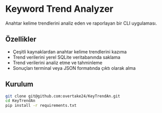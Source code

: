 # Keyword Trend Analyzer

Anahtar kelime trendlerini analiz eden ve raporlayan bir CLI uygulaması.

## Özellikler
- Çeşitli kaynaklardan anahtar kelime trendlerini kazıma
- Trend verilerini yerel SQLite veritabanında saklama
- Trend verilerini analiz etme ve tahminleme
- Sonuçları terminal veya JSON formatında çıktı olarak alma

## Kurulum
```bash
git clone git@github.com:overtake24/KeyTrendAn.git
cd KeyTrendAn
pip install -r requirements.txt